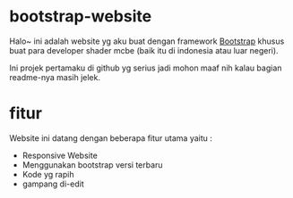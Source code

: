 # bootstrap-website
Halo~ ini adalah website yg aku buat dengan framework <a href="https://getbootstrap.com">Bootstrap</a> khusus buat para developer shader mcbe (baik itu di indonesia atau luar negeri).

Ini projek pertamaku di github yg serius jadi mohon maaf nih kalau bagian readme-nya masih jelek.

# fitur
Website ini datang dengan beberapa fitur utama yaitu :
<ul>
<li>Responsive Website</li>
<li>Menggunakan bootstrap versi terbaru</li>
<li>Kode yg rapih</li>
<li>gampang di-edit</li>
</ul>
